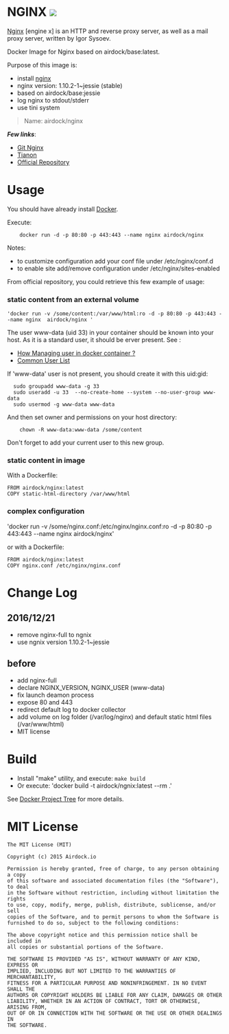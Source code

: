 # NGINX [![](https://images.microbadger.com/badges/image/airdock/nginx:latest.svg)](https://microbadger.com/images/airdock/nginx:latest "Get your own image badge on microbadger.com")


[Nginx](http://nginx.org/) [engine x] is an HTTP and reverse proxy server, as well as a mail proxy server, written by Igor Sysoev.

Docker Image for Nginx based on airdock/base:latest.

Purpose of this image is:

- install [nginx](https://packages.debian.org/jessie/nginx-full)
- nginx version: 1.10.2-1~jessie (stable)
- based on airdock/base:jessie
- log nginx to stdout/stderr
- use tini system


> Name: airdock/nginx


***Few links***:

- [Git Nginx](https://github.com/nginxinc)
- [Tianon](https://github.com/tianon/dockerfiles/tree/master/nginx)
- [Official Repository](https://registry.hub.docker.com/_/nginx/)


# Usage

You should have already install [Docker](https://www.docker.com/).

Execute:

		docker run -d -p 80:80 -p 443:443 --name nginx airdock/nginx

Notes:

- to customize configuration add your conf file under /etc/nginx/conf.d
- to enable site add/remove configuration under /etc/nginx/sites-enabled

From official repository, you could retrieve this few example of usage:

### static content from an external volume


	'docker run -v /some/content:/var/www/html:ro -d -p 80:80 -p 443:443 --name nginx  airdock/nginx '


The user www-data (uid 33) in your container should be known into your host. As it is a standard user, it should be erver present.
See :
* [How Managing user in docker container ?](https://github.com/airdock-io/docker-base/wiki/How-Managing-user-in-docker-container)
* [Common User List](https://github.com/airdock-io/docker-base/wiki/Common-User-List)


If 'www-data' user is not present, you should create it with this uid:gid:

```
  sudo groupadd www-data -g 33
  sudo useradd -u 33  --no-create-home --system --no-user-group www-data
  sudo usermod -g www-data www-data
```

And then set owner and permissions on your host directory:

```
	chown -R www-data:www-data /some/content
```
Don't forget to add your current user to this new group.

### static content in image


With a Dockerfile:

```
FROM airdock/nginx:latest
COPY static-html-directory /var/www/html
```

### complex configuration

'docker run  -v /some/nginx.conf:/etc/nginx/nginx.conf:ro -d -p 80:80 -p 443:443 --name nginx  airdock/nginx'

or with a Dockerfile:

```
FROM airdock/nginx:latest
COPY nginx.conf /etc/nginx/nginx.conf
```

# Change Log

## 2016/12/21
- remove nginx-full to ngnix
- use ngnix version 1.10.2-1~jessie

## before

- add nginx-full
- declare NGINX_VERSION, NGINX_USER (www-data)
- fix launch deamon process
- expose 80 and 443
- redirect default log to docker collector
- add volume on log folder (/var/log/nginx) and default static html files (/var/www/html)
- MIT license

# Build


- Install "make" utility, and execute: `make build`
- Or execute: 'docker build -t airdock/ngnix:latest --rm .'

See [Docker Project Tree](https://github.com/airdock-io/docker-base/wiki/Docker-Project-Tree) for more details.


# MIT License

```
The MIT License (MIT)

Copyright (c) 2015 Airdock.io

Permission is hereby granted, free of charge, to any person obtaining a copy
of this software and associated documentation files (the "Software"), to deal
in the Software without restriction, including without limitation the rights
to use, copy, modify, merge, publish, distribute, sublicense, and/or sell
copies of the Software, and to permit persons to whom the Software is
furnished to do so, subject to the following conditions:

The above copyright notice and this permission notice shall be included in
all copies or substantial portions of the Software.

THE SOFTWARE IS PROVIDED "AS IS", WITHOUT WARRANTY OF ANY KIND, EXPRESS OR
IMPLIED, INCLUDING BUT NOT LIMITED TO THE WARRANTIES OF MERCHANTABILITY,
FITNESS FOR A PARTICULAR PURPOSE AND NONINFRINGEMENT. IN NO EVENT SHALL THE
AUTHORS OR COPYRIGHT HOLDERS BE LIABLE FOR ANY CLAIM, DAMAGES OR OTHER
LIABILITY, WHETHER IN AN ACTION OF CONTRACT, TORT OR OTHERWISE, ARISING FROM,
OUT OF OR IN CONNECTION WITH THE SOFTWARE OR THE USE OR OTHER DEALINGS IN
THE SOFTWARE.
```
